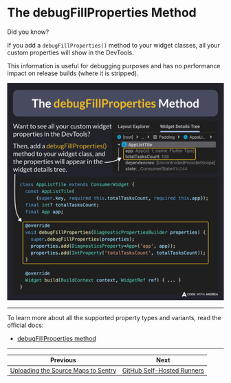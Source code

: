 # The debugFillProperties Method

Did you know?

If you add a `debugFillProperties()` method to your widget classes, all your custom properties will show in the DevTools.

This information is useful for debugging purposes and has no performance impact on release builds (where it is stripped).

![](225.png)

<!--

class AppListTile extends ConsumerWidget {
  const AppListTile(
      {super.key, required this.totalTasksCount, required this.app});
  final int? totalTasksCount;
  final App app;

  @override
  void debugFillProperties(DiagnosticPropertiesBuilder properties) {
    super.debugFillProperties(properties);
    properties.add(DiagnosticsProperty<App>('app', app));
    properties.add(IntProperty('totalTasksCount', totalTasksCount));
  }

  @override
  Widget build(BuildContext context, WidgetRef ref) { ... }
}

-->

---

To learn more about all the supported property types and variants, read the official docs:

- [debugFillProperties method](https://api.flutter.dev/flutter/widgets/State/debugFillProperties.html)

---

| Previous | Next |
| -------- | ---- |
| [Uploading the Source Maps to Sentry](../0224-upload-source-maps-sentry/index.md) | [GitHub Self-Hosted Runners](../0226-github-self-hosted-runners/index.md) |

<!-- TWITTER|https://x.com/biz84/status/1882486196133404933 -->
<!-- LINKEDIN|https://www.linkedin.com/posts/andreabizzotto_did-you-know-if-you-add-a-debugfillproperties-activity-7288252423486234624-KdP-  -->
<!-- BLUESKY|https://bsky.app/profile/codewithandrea.com/post/3lggh4vqfas2r -->